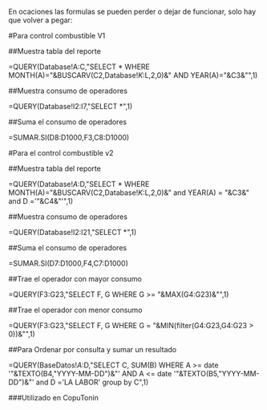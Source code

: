 En ocaciones las formulas se pueden perder o dejar de funcionar, solo hay que volver a pegar:

#Para control combustible V1

##Muestra tabla del reporte

=QUERY(Database!A:C,"SELECT * WHERE MONTH(A)="&BUSCARV(C2,Database!$K:$L,2,0)&" AND YEAR(A)="&C3&"",1)

##Muestra consumo de operadores

=QUERY(Database!I2:I7,"SELECT *",1)

##Suma el consumo de operadores

=SUMAR.SI(D8:D1000,F3,C8:D1000)


#Para el control combustible v2

##Muestra tabla del reporte

=QUERY(Database!$A:$D,"SELECT * WHERE MONTH(A)="&BUSCARV(C2,Database!$K:$L,2,0)&" and YEAR(A) = "&C3&" and D ='"&C4&"'",1)

##Muestra consumo de operadores

=QUERY(Database!I2:I21,"SELECT *",1)

##Suma el consumo de operadores

=SUMAR.SI(D7:D1000,F4,C7:D1000)

##Trae el operador con mayor consumo

=QUERY(F3:G23,"SELECT F, G WHERE G >= "&MAX(G4:G23)&"",1)

##Trae el operador con menor consumo

=QUERY(F3:G23,"SELECT F, G WHERE G = "&MIN(filter(G4:G23,G4:G23 > 0))&"",1)

##Para Ordenar por consulta y sumar un resultado

=QUERY(BaseDatos!$A:$D,"SELECT C, SUM(B) WHERE A >= date '"&TEXTO(B4,"YYYY-MM-DD")&"' AND A <= date '"&TEXTO(B5,"YYYY-MM-DD")&"' and D ='LA LABOR' group by C",1)

###Utilizado en CopuTonin
